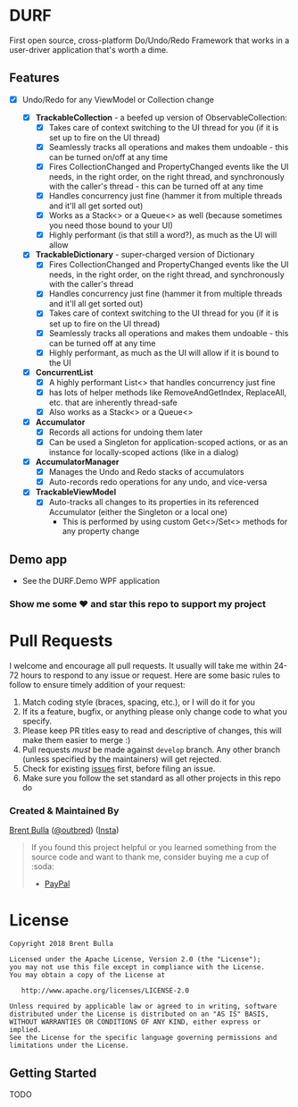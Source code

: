 # DURF
First open source, cross-platform Do/Undo/Redo Framework that works in a user-driver application that's worth a dime.

## Features

* [x] Undo/Redo for any ViewModel or Collection change

  * [x] **TrackableCollection** - a beefed up version of ObservableCollection:
    * [x] Takes care of context switching to the UI thread for you (if it is set up to fire on the UI thread)
    * [x] Seamlessly tracks all operations and makes them undoable - this can be turned on/off at any time
    * [x] Fires CollectionChanged and PropertyChanged events like the UI needs, in the right order, on the right thread, and synchronously with the caller's thread - this can be turned off at any time
    * [x] Handles concurrency just fine (hammer it from multiple threads and it'll all get sorted out)
    * [x] Works as a Stack<> or a Queue<> as well (because sometimes you need those bound to your UI)
    * [x] Highly performant (is that still a word?), as much as the UI will allow
  * [x] **TrackableDictionary** - super-charged version of Dictionary
    * [x] Fires CollectionChanged and PropertyChanged events like the UI needs, in the right order, on the right thread, and synchronously with the caller's thread
    * [x] Handles concurrency just fine (hammer it from multiple threads and it'll all get sorted out)
    * [x] Takes care of context switching to the UI thread for you (if it is set up to fire on the UI thread)
    * [x] Seamlessly tracks all operations and makes them undoable - this can be turned off at any time
    * [x] Highly performant, as much as the UI will allow if it is bound to the UI
  * [x] **ConcurrentList**
    * [x] A highly performant List<> that handles concurrency just fine
    * [x] has lots of helper methods like RemoveAndGetIndex, ReplaceAll, etc. that are inherently thread-safe
    * [x] Also works as a Stack<> or a Queue<>
  * [x] **Accumulator**
    * [x] Records all actions for undoing them later
    * [x] Can be used a Singleton for application-scoped actions, or as an instance for locally-scoped actions (like in a dialog)
  * [x] **AccumulatorManager**
    * [x] Manages the Undo and Redo stacks of accumulators
    * [x] Auto-records redo operations for any undo, and vice-versa
  * [x] **TrackableViewModel**
    * [x] Auto-tracks all changes to its properties in its referenced Accumulator (either the Singleton or a local one)
      * This is performed by using custom Get<>/Set<> methods for any property change
      

## Demo app

  * See the DURF.Demo WPF application
  
  

### Show me some :heart: and star this repo to support my project

# Pull Requests

I welcome and encourage all pull requests. It usually will take me within 24-72 hours to respond to any issue or request. Here are some basic rules to follow to ensure timely addition of your request:

1.  Match coding style (braces, spacing, etc.), or I will do it for you
2.  If its a feature, bugfix, or anything please only change code to what you specify.
3.  Please keep PR titles easy to read and descriptive of changes, this will make them easier to merge :)
4.  Pull requests _must_ be made against `develop` branch. Any other branch (unless specified by the maintainers) will get rejected.
5.  Check for existing [issues](https://github.com/outbred/DURF/issues) first, before filing an issue.
6.  Make sure you follow the set standard as all other projects in this repo do

### Created & Maintained By

[Brent Bulla](https://github.com/outbred) ([@outbred](https://www.twitter.com/outbred))
([Insta](https://www.instagram.com/outbred))

> If you found this project helpful or you learned something from the source code and want to thank me, consider buying me a cup of :soda:
>
> * [PayPal](https://www.paypal.me/outbred/)

# License

    Copyright 2018 Brent Bulla

    Licensed under the Apache License, Version 2.0 (the "License");
    you may not use this file except in compliance with the License.
    You may obtain a copy of the License at

       http://www.apache.org/licenses/LICENSE-2.0

    Unless required by applicable law or agreed to in writing, software
    distributed under the License is distributed on an "AS IS" BASIS,
    WITHOUT WARRANTIES OR CONDITIONS OF ANY KIND, either express or implied.
    See the License for the specific language governing permissions and
    limitations under the License.

## Getting Started

TODO
